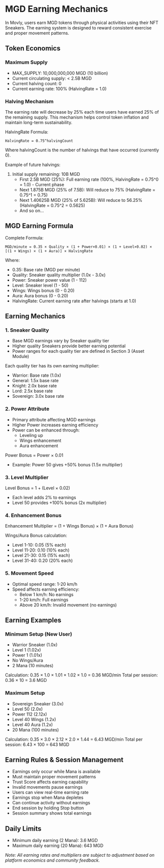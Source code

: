 # MGD Earning Mechanics

In Movly, users earn MGD tokens through physical activities using their NFT Sneakers. The earning system is designed to reward consistent exercise and proper movement patterns.

## Token Economics

### Maximum Supply
- MAX_SUPPLY: 10,000,000,000 MGD (10 billion)
- Current circulating supply: < 2.5B MGD
- Current halving count: 0
- Current earning rate: 100% (HalvingRate = 1.0)

### Halving Mechanism
The earning rate will decrease by 25% each time users have earned 25% of the remaining supply. This mechanism helps control token inflation and maintain long-term sustainability.

HalvingRate Formula:
```
HalvingRate = 0.75^halvingCount
```
Where halvingCount is the number of halvings that have occurred (currently 0).

Example of future halvings:
1. Initial supply remaining: 10B MGD
   - First 2.5B MGD (25%): Full earning rate (100%, HalvingRate = 0.75^0 = 1.0) - Current phase
   - Next 1.875B MGD (25% of 7.5B): Will reduce to 75% (HalvingRate = 0.75^1 = 0.75)
   - Next 1.40625B MGD (25% of 5.625B): Will reduce to 56.25% (HalvingRate = 0.75^2 = 0.5625)
   - And so on...

## MGD Earning Formula

Complete Formula:
```
MGD/minute = 0.35 × Quality × (1 + Power×0.01) × (1 + Level×0.02) × [(1 + Wings) × (1 + Aura)] × HalvingRate
```

Where:
- 0.35: Base rate (MGD per minute)
- Quality: Sneaker quality multiplier (1.0x - 3.0x)
- Power: Sneaker power value (1 - 112)
- Level: Sneaker level (1 - 50)
- Wings: Wings bonus (0 - 0.20)
- Aura: Aura bonus (0 - 0.20)
- HalvingRate: Current earning rate after halvings (starts at 1.0)

## Earning Mechanics

### 1. Sneaker Quality
- Base MGD earnings vary by Sneaker quality tier
- Higher quality Sneakers provide better earning potential
- Power ranges for each quality tier are defined in Section 3 (Asset Module)

Each quality tier has its own earning multiplier:
- Warrior: Base rate (1.0x)
- General: 1.5x base rate
- Knight: 2.0x base rate
- Lord: 2.5x base rate
- Sovereign: 3.0x base rate

### 2. Power Attribute
- Primary attribute affecting MGD earnings
- Higher Power increases earning efficiency
- Power can be enhanced through:
  - Leveling up
  - Wings enhancement
  - Aura enhancement

Power Bonus = Power × 0.01
- Example: Power 50 gives +50% bonus (1.5x multiplier)

### 3. Level Multiplier
Level Bonus = 1 + (Level × 0.02)
- Each level adds 2% to earnings
- Level 50 provides +100% bonus (2x multiplier)

### 4. Enhancement Bonus
Enhancement Multiplier = (1 + Wings Bonus) × (1 + Aura Bonus)

Wings/Aura Bonus calculation:
- Level 1-10: 0.05 (5% each)
- Level 11-20: 0.10 (10% each)
- Level 21-30: 0.15 (15% each)
- Level 31-40: 0.20 (20% each)

### 5. Movement Speed
- Optimal speed range: 1-20 km/h
- Speed affects earning efficiency:
  - Below 1 km/h: No earnings
  - 1-20 km/h: Full earnings
  - Above 20 km/h: Invalid movement (no earnings)

## Earning Examples

### Minimum Setup (New User)
- Warrior Sneaker (1.0x)
- Level 1 (1.02x)
- Power 1 (1.01x)
- No Wings/Aura
- 2 Mana (10 minutes)

Calculation:
0.35 × 1.0 × 1.01 × 1.02 × 1.0 = 0.36 MGD/min
Total per session: 0.36 × 10 = 3.6 MGD

### Maximum Setup
- Sovereign Sneaker (3.0x)
- Level 50 (2.0x)
- Power 112 (2.12x)
- Level 40 Wings (1.2x)
- Level 40 Aura (1.2x)
- 20 Mana (100 minutes)

Calculation:
0.35 × 3.0 × 2.12 × 2.0 × 1.44 = 6.43 MGD/min
Total per session: 6.43 × 100 = 643 MGD

## Earning Rules & Session Management
- Earnings only occur while Mana is available
- Must maintain proper movement patterns
- Trust Score affects earning capability
- Invalid movements pause earnings
- Users can view real-time earning rate
- Earnings stop when Mana depletes
- Can continue activity without earnings
- End session by holding Stop button
- Session summary shows total earnings

## Daily Limits
- Minimum daily earning (2 Mana): 3.6 MGD
- Maximum daily earning (20 Mana): 643 MGD

*Note: All earning rates and multipliers are subject to adjustment based on platform economics and community feedback.*
